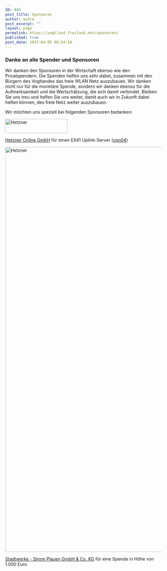 ```yaml
---
ID: 845
post_title: Sponsoren
author: andre
post_excerpt: ""
layout: page
permalink: https://vogtland.freifunk.net/sponsoren/
published: true
post_date: 2017-04-05 08:54:58
---
```

<div id="pl-845"  class="panel-layout" ><div id="pg-845-0"  class="panel-grid panel-no-style" ><div id="pgc-845-0-0"  class="panel-grid-cell"  data-weight="1" ><div id="panel-845-0-0-0" class="so-panel widget widget_text panel-first-child panel-last-child" data-index="0" data-style="{&quot;background_display&quot;:&quot;tile&quot;}" ><h3 class="widget-title">Danke an alle Spender und Sponsoren</h3>			<div class="textwidget"><p>Wir danken den Sponsoren in der Wirtschaft ebenso wie den Privatspendern. Die Spenden helfen uns sehr dabei, zusammen mit den Bürgern des Vogtlandes das freie WLAN Netz auszubauen. Wir danken nicht nur für die monetäre Spende, sondern wir danken ebenso für die Aufmerksamkeit und die Wertschätzung, die sich damit verbindet. Bleiben Sie uns treu und helfen Sie uns weiter, damit auch wir in Zukunft dabei helfen können, des freie Netz weiter auszubauen.</p>
<p>Wir möchten uns speziell bei folgenden Sponsoren bedanken:</p>
</div>
		</div></div></div><div id="pg-845-1"  class="panel-grid panel-no-style" ><div id="pgc-845-1-0"  class="panel-grid-cell"  data-weight="0.20032573289902" ><div id="panel-845-1-0-0" class="so-panel widget widget_sow-image panel-first-child panel-last-child" data-index="1" data-style="{&quot;background_display&quot;:&quot;tile&quot;}" ><div class="so-widget-sow-image so-widget-sow-image-default-2b1fadbace82">

<div class="sow-image-container">
<a href="https://hetzner.de/" target="_blank" >	<img src="https://vogtland.freifunk.net/wordpress/wp-content/uploads/2017/03/hetzner_200.jpg" width="200" height="45" sizes="(max-width: 200px) 100vw, 200px" title="Hetzner" alt="Hetzner" 		class="so-widget-image"/>
</a></div>

</div></div></div><div id="pgc-845-1-1"  class="panel-grid-cell"  data-weight="0.79967426710098" ><div id="panel-845-1-1-0" class="so-panel widget widget_sow-editor panel-first-child panel-last-child" data-index="2" data-style="{&quot;background_display&quot;:&quot;tile&quot;}" ><div class="so-widget-sow-editor so-widget-sow-editor-base">
<div class="siteorigin-widget-tinymce textwidget">
	<p><a href="https://hetzner.de/" target="_blank">Hetzner Online GmbH</a> für einen EX41 Uplink-Server (<a href="http://vpn04.freifunk-vogtland.net/" target="_blank">vpn04</a>)</p></div>
</div></div></div></div><div id="pg-845-2"  class="panel-grid panel-no-style" ><div id="pgc-845-2-0"  class="panel-grid-cell"  data-weight="0.20032573289902" ><div id="panel-845-2-0-0" class="so-panel widget widget_sow-image panel-first-child panel-last-child" data-index="3" data-style="{&quot;widget_css&quot;:&quot;width: 60px&quot;,&quot;background_image_attachment&quot;:false,&quot;background_display&quot;:&quot;tile&quot;}" ><div class="panel-widget-style panel-widget-style-for-845-2-0-0" ><div class="so-widget-sow-image so-widget-sow-image-default-813df796d9b1">

<div class="sow-image-container">
<a href="https://hetzner.de/" target="_blank" >	<img src="https://vogtland.freifunk.net/wordpress/wp-content/uploads/2017/04/SWP_logo_4c_cmyk.jpg" width="984" height="1299" srcset="https://vogtland.freifunk.net/wordpress/wp-content/uploads/2017/04/SWP_logo_4c_cmyk.jpg 984w, https://vogtland.freifunk.net/wordpress/wp-content/uploads/2017/04/SWP_logo_4c_cmyk-227x300.jpg 227w, https://vogtland.freifunk.net/wordpress/wp-content/uploads/2017/04/SWP_logo_4c_cmyk-768x1014.jpg 768w, https://vogtland.freifunk.net/wordpress/wp-content/uploads/2017/04/SWP_logo_4c_cmyk-776x1024.jpg 776w" sizes="(max-width: 984px) 100vw, 984px" alt="Hetzner" 		class="so-widget-image"/>
</a></div>

</div></div></div></div><div id="pgc-845-2-1"  class="panel-grid-cell"  data-weight="0.79967426710098" ><div id="panel-845-2-1-0" class="so-panel widget widget_sow-editor panel-first-child panel-last-child" data-index="4" data-style="{&quot;background_display&quot;:&quot;tile&quot;}" ><div class="so-widget-sow-editor so-widget-sow-editor-base">
<div class="siteorigin-widget-tinymce textwidget">
	<p><a href="https://www.stadtwerke-strom-plauen.de/" target="_blank" rel="noopener">Stadtwerke - Strom Plauen GmbH &amp; Co. KG</a> für eine Spende in Höhe von 1.000 Euro</p></div>
</div></div></div></div></div>